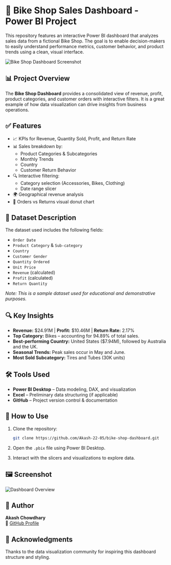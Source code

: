 
# 🚴 Bike Shop Sales Dashboard - Power BI Project

This repository features an interactive Power BI dashboard that analyzes sales data from a fictional Bike Shop. The goal is to enable decision-makers to easily understand performance metrics, customer behavior, and product trends using a clean, visual interface.

![Bike Shop Dashboard Screenshot](./Screenshot%202025-05-14%20180245.png)

## 📊 Project Overview

The **Bike Shop Dashboard** provides a consolidated view of revenue, profit, product categories, and customer orders with interactive filters. It is a great example of how data visualization can drive insights from business operations.

## ✅ Features

- 📈 KPIs for Revenue, Quantity Sold, Profit, and Return Rate
- 📊 Sales breakdown by:
  - Product Categories & Subcategories
  - Monthly Trends
  - Country
  - Customer Return Behavior
- 🔍 Interactive filtering:
  - Category selection (Accessories, Bikes, Clothing)
  - Date range slicer
- 🌍 Geographical revenue analysis
- 🧩 Orders vs Returns visual donut chart

## 🧾 Dataset Description

The dataset used includes the following fields:

- `Order Date`
- `Product Category` & `Sub-category`
- `Country`
- `Customer Gender`
- `Quantity Ordered`
- `Unit Price`
- `Revenue` (calculated)
- `Profit` (calculated)
- `Return Quantity`

*Note: This is a sample dataset used for educational and demonstrative purposes.*

## 🔍 Key Insights

- **Revenue:** $24.91M | **Profit:** $10.46M | **Return Rate:** 2.17%
- **Top Category:** Bikes – accounting for 94.89% of total sales.
- **Best-performing Country:** United States ($7.94M), followed by Australia and the UK.
- **Seasonal Trends:** Peak sales occur in May and June.
- **Most Sold Subcategory:** Tires and Tubes (30K units)

## 🛠 Tools Used

- **Power BI Desktop** – Data modeling, DAX, and visualization
- **Excel** – Preliminary data structuring (if applicable)
- **GitHub** – Project version control & documentation

## 🚀 How to Use

1. Clone the repository:
   ```bash
   git clone https://github.com/Akash-22-05/bike-shop-dashboard.git
   ```

2. Open the `.pbix` file using Power BI Desktop.

3. Interact with the slicers and visualizations to explore data.

## 🖼 Screenshot

![Dashboard Overview](./Screenshot%202025-05-14%20180245.png)

## 👤 Author

**Akash Chowdhary**  
🔗 [GitHub Profile](https://github.com/Akash-22-05)

## 🙏 Acknowledgments

Thanks to the data visualization community for inspiring this dashboard structure and styling.
